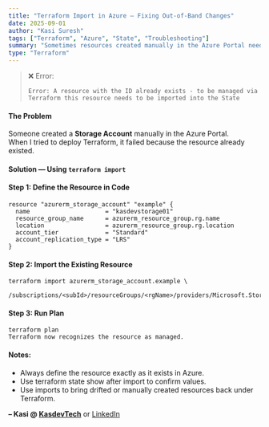 ```yaml
---
title: "Terraform Import in Azure — Fixing Out-of-Band Changes"
date: 2025-09-01
author: "Kasi Suresh"
tags: ["Terraform", "Azure", "State", "Troubleshooting"]
summary: "Sometimes resources created manually in the Azure Portal need to be managed by Terraform. Here's how I used `terraform import` to fix drift and sync state."
type: "Terraform"
---
```


> ❌ Error:
>
> ```
> Error: A resource with the ID already exists - to be managed via Terraform this resource needs to be imported into the State
> ```

#### The Problem

Someone created a **Storage Account** manually in the Azure Portal.  
When I tried to deploy Terraform, it failed because the resource already existed.



#### Solution — Using `terraform import`

#### Step 1: Define the Resource in Code

```hcl
resource "azurerm_storage_account" "example" {
  name                     = "kasdevstorage01"
  resource_group_name      = azurerm_resource_group.rg.name
  location                 = azurerm_resource_group.rg.location
  account_tier             = "Standard"
  account_replication_type = "LRS"
}
```
#### Step 2: Import the Existing Resource

```
terraform import azurerm_storage_account.example \
  /subscriptions/<subId>/resourceGroups/<rgName>/providers/Microsoft.Storage/storageAccounts/kasdevstorage01
  ```

#### Step 3: Run Plan
```
terraform plan
Terraform now recognizes the resource as managed.
```
#### Notes:
- Always define the resource exactly as it exists in Azure.
- Use terraform state show <resource> after import to confirm values.
- Use imports to bring drifted or manually created resources back under Terraform.


**– Kasi @ [KasdevTech](https://kasdevtech.com)** or [LinkedIn](https://www.linkedin.com/in/kasi-suresh-992675177/)


